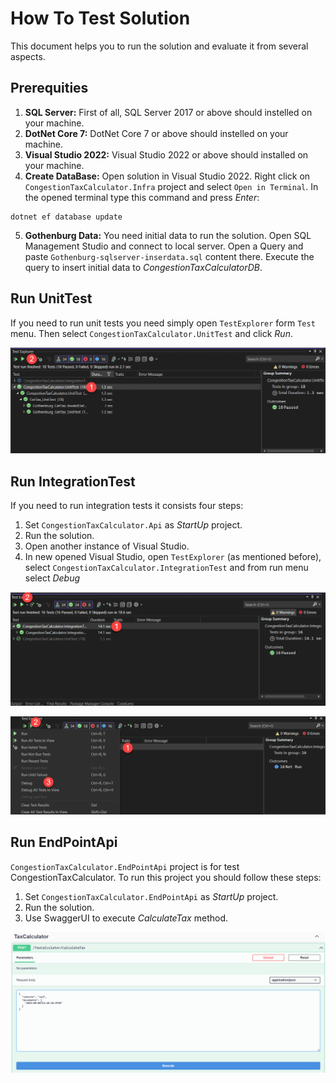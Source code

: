 # How To Test Solution

This document helps you to run the solution and evaluate it from several aspects.

## Prerequities

1. **SQL Server:** First of all, SQL Server 2017 or above should instelled on your machine.
2. **DotNet Core 7:** DotNet Core 7 or above should instelled on your machine.
3. **Visual Studio 2022:** Visual Studio 2022 or above should installed on your machine.
4. **Create DataBase:** Open solution in Visual Studio 2022. Right click on `CongestionTaxCalculator.Infra` project and select `Open in Terminal`.
   In the opened terminal type this command and press _Enter_:

```console
dotnet ef database update
```

5. **Gothenburg Data:** You need initial data to run the solution. Open SQL Management Studio and connect to local server. Open a Query and paste `Gothenburg-sqlserver-inserdata.sql` content there. Execute the query to insert initial data to _CongestionTaxCalculatorDB_.

## Run UnitTest

If you need to run unit tests you need simply open `TestExplorer` form `Test` menu. Then select `CongestionTaxCalculator.UnitTest` and click _Run_.

![Run UnitTest](images/rununittest.png "Run UnitTest")

## Run IntegrationTest

If you need to run integration tests it consists four steps:

1. Set `CongestionTaxCalculator.Api` as _StartUp_ project.
2. Run the solution.
3. Open another instance of Visual Studio.
4. In new opened Visual Studio, open `TestExplorer` (as mentioned before), select `CongestionTaxCalculator.IntegrationTest` and from run menu select _Debug_

![Run Integraion Test](images/runintegrationtest1.png "Run Integraion Test")

![Run Integraion Test](images/runintegrationtest2.png "Run Integraion Test")

## Run EndPointApi

`CongestionTaxCalculator.EndPointApi` project is for test CongestionTaxCalculator. To run this project you should follow these steps:

1. Set `CongestionTaxCalculator.EndPointApi` as _StartUp_ project.
2. Run the solution.
3. Use SwaggerUI to execute _CalculateTax_ method.

![Run EndPointApi](images/taxcalculatorcontroller.png "Run EndPointApi")
